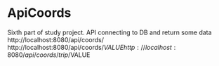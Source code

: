 # ApiCoords
Sixth part of study project. API connecting to DB and return some data
http://localhost:8080/api/coords/
http://localhost:8080/api/coords/$VALUE
http://localhost:8080/api/coords/trip/$VALUE


